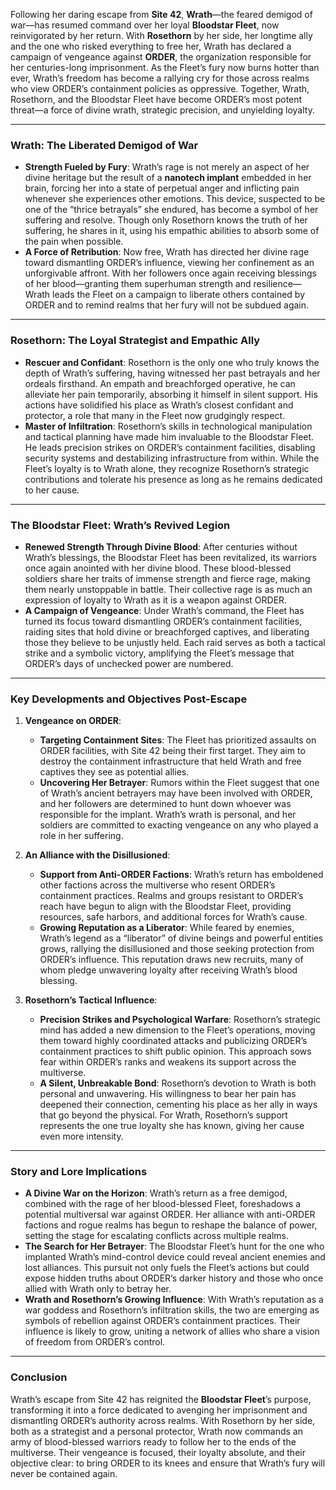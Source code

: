 Following her daring escape from **Site 42**, **Wrath**—the feared demigod of war—has resumed command over her loyal **Bloodstar Fleet**, now reinvigorated by her return. With **Rosethorn** by her side, her longtime ally and the one who risked everything to free her, Wrath has declared a campaign of vengeance against **ORDER**, the organization responsible for her centuries-long imprisonment. As the Fleet’s fury now burns hotter than ever, Wrath’s freedom has become a rallying cry for those across realms who view ORDER’s containment policies as oppressive. Together, Wrath, Rosethorn, and the Bloodstar Fleet have become ORDER’s most potent threat—a force of divine wrath, strategic precision, and unyielding loyalty.

* * *

### **Wrath: The Liberated Demigod of War**

*   **Strength Fueled by Fury**: Wrath’s rage is not merely an aspect of her divine heritage but the result of a **nanotech implant** embedded in her brain, forcing her into a state of perpetual anger and inflicting pain whenever she experiences other emotions. This device, suspected to be one of the “thrice betrayals” she endured, has become a symbol of her suffering and resolve. Though only Rosethorn knows the truth of her suffering, he shares in it, using his empathic abilities to absorb some of the pain when possible.
*   **A Force of Retribution**: Now free, Wrath has directed her divine rage toward dismantling ORDER’s influence, viewing her confinement as an unforgivable affront. With her followers once again receiving blessings of her blood—granting them superhuman strength and resilience—Wrath leads the Fleet on a campaign to liberate others contained by ORDER and to remind realms that her fury will not be subdued again.

* * *

### **Rosethorn: The Loyal Strategist and Empathic Ally**

*   **Rescuer and Confidant**: Rosethorn is the only one who truly knows the depth of Wrath’s suffering, having witnessed her past betrayals and her ordeals firsthand. An empath and breachforged operative, he can alleviate her pain temporarily, absorbing it himself in silent support. His actions have solidified his place as Wrath’s closest confidant and protector, a role that many in the Fleet now grudgingly respect.
*   **Master of Infiltration**: Rosethorn’s skills in technological manipulation and tactical planning have made him invaluable to the Bloodstar Fleet. He leads precision strikes on ORDER’s containment facilities, disabling security systems and destabilizing infrastructure from within. While the Fleet’s loyalty is to Wrath alone, they recognize Rosethorn’s strategic contributions and tolerate his presence as long as he remains dedicated to her cause.

* * *

### **The Bloodstar Fleet: Wrath’s Revived Legion**

*   **Renewed Strength Through Divine Blood**: After centuries without Wrath’s blessings, the Bloodstar Fleet has been revitalized, its warriors once again anointed with her divine blood. These blood-blessed soldiers share her traits of immense strength and fierce rage, making them nearly unstoppable in battle. Their collective rage is as much an expression of loyalty to Wrath as it is a weapon against ORDER.
*   **A Campaign of Vengeance**: Under Wrath’s command, the Fleet has turned its focus toward dismantling ORDER’s containment facilities, raiding sites that hold divine or breachforged captives, and liberating those they believe to be unjustly held. Each raid serves as both a tactical strike and a symbolic victory, amplifying the Fleet’s message that ORDER’s days of unchecked power are numbered.

* * *

### **Key Developments and Objectives Post-Escape**

1.  **Vengeance on ORDER**:
    
    *   **Targeting Containment Sites**: The Fleet has prioritized assaults on ORDER facilities, with Site 42 being their first target. They aim to destroy the containment infrastructure that held Wrath and free captives they see as potential allies.
    *   **Uncovering Her Betrayer**: Rumors within the Fleet suggest that one of Wrath’s ancient betrayers may have been involved with ORDER, and her followers are determined to hunt down whoever was responsible for the implant. Wrath’s wrath is personal, and her soldiers are committed to exacting vengeance on any who played a role in her suffering.
2.  **An Alliance with the Disillusioned**:
    
    *   **Support from Anti-ORDER Factions**: Wrath’s return has emboldened other factions across the multiverse who resent ORDER’s containment practices. Realms and groups resistant to ORDER’s reach have begun to align with the Bloodstar Fleet, providing resources, safe harbors, and additional forces for Wrath’s cause.
    *   **Growing Reputation as a Liberator**: While feared by enemies, Wrath’s legend as a “liberator” of divine beings and powerful entities grows, rallying the disillusioned and those seeking protection from ORDER’s influence. This reputation draws new recruits, many of whom pledge unwavering loyalty after receiving Wrath’s blood blessing.
3.  **Rosethorn’s Tactical Influence**:
    
    *   **Precision Strikes and Psychological Warfare**: Rosethorn’s strategic mind has added a new dimension to the Fleet’s operations, moving them toward highly coordinated attacks and publicizing ORDER’s containment practices to shift public opinion. This approach sows fear within ORDER’s ranks and weakens its support across the multiverse.
    *   **A Silent, Unbreakable Bond**: Rosethorn’s devotion to Wrath is both personal and unwavering. His willingness to bear her pain has deepened their connection, cementing his place as her ally in ways that go beyond the physical. For Wrath, Rosethorn’s support represents the one true loyalty she has known, giving her cause even more intensity.

* * *

### **Story and Lore Implications**

*   **A Divine War on the Horizon**: Wrath’s return as a free demigod, combined with the rage of her blood-blessed Fleet, foreshadows a potential multiversal war against ORDER. Her alliance with anti-ORDER factions and rogue realms has begun to reshape the balance of power, setting the stage for escalating conflicts across multiple realms.
*   **The Search for Her Betrayer**: The Bloodstar Fleet’s hunt for the one who implanted Wrath’s mind-control device could reveal ancient enemies and lost alliances. This pursuit not only fuels the Fleet’s actions but could expose hidden truths about ORDER’s darker history and those who once allied with Wrath only to betray her.
*   **Wrath and Rosethorn’s Growing Influence**: With Wrath’s reputation as a war goddess and Rosethorn’s infiltration skills, the two are emerging as symbols of rebellion against ORDER’s containment practices. Their influence is likely to grow, uniting a network of allies who share a vision of freedom from ORDER’s control.

* * *

### **Conclusion**

Wrath’s escape from Site 42 has reignited the **Bloodstar Fleet**’s purpose, transforming it into a force dedicated to avenging her imprisonment and dismantling ORDER’s authority across realms. With Rosethorn by her side, both as a strategist and a personal protector, Wrath now commands an army of blood-blessed warriors ready to follow her to the ends of the multiverse. Their vengeance is focused, their loyalty absolute, and their objective clear: to bring ORDER to its knees and ensure that Wrath’s fury will never be contained again.